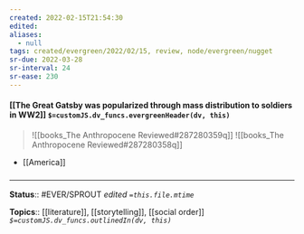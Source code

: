 ```yaml
---
created: 2022-02-15T21:54:30 
edited: 
aliases:
  - null
tags: created/evergreen/2022/02/15, review, node/evergreen/nugget
sr-due: 2022-03-28
sr-interval: 24
sr-ease: 230
---
```


#### [[The Great Gatsby was popularized through mass distribution to soldiers in WW2]] `$=customJS.dv_funcs.evergreenHeader(dv, this)`

> ![[books_The Anthropocene Reviewed#287280359q]]
> ![[books_The Anthropocene Reviewed#287280358q]]
- [[America]]

### <hr class="footnote"/>

**Status**:: #EVER/SPROUT
*edited `=this.file.mtime`*

**Topics**:: [[literature]], [[storytelling]], [[social order]]
*`$=customJS.dv_funcs.outlinedIn(dv, this)`*
